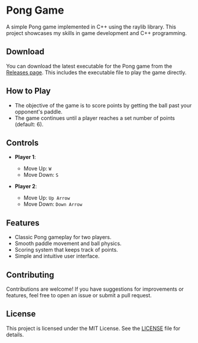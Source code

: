 # Pong Game

A simple Pong game implemented in C++ using the raylib library. This project showcases my skills in game development and C++ programming.

## Download

You can download the latest executable for the Pong game from the [Releases page](https://github.com/ApolatFront/PongRaylibProject/releases/tag/Game). This includes the executable file to play the game directly.

## How to Play

- The objective of the game is to score points by getting the ball past your opponent's paddle.
- The game continues until a player reaches a set number of points (default: 6).

## Controls

- **Player 1**:
  - Move Up: `W`
  - Move Down: `S`

- **Player 2**:
  - Move Up: `Up Arrow`
  - Move Down: `Down Arrow`

## Features

- Classic Pong gameplay for two players.
- Smooth paddle movement and ball physics.
- Scoring system that keeps track of points.
- Simple and intuitive user interface.

## Contributing

Contributions are welcome! If you have suggestions for improvements or features, feel free to open an issue or submit a pull request.

## License

This project is licensed under the MIT License. See the [LICENSE](LICENSE) file for details.
